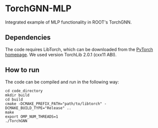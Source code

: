 # TorchGNN-MLP
Integrated example of MLP functionality in ROOT's TorchGNN.

## Dependencies
The code requires LibTorch, which can be downloaded from the [PyTorch homepage](https://pytorch.org/). We used version TorchLib 2.0.1 (cxx11 ABI).

## How to run
The code can be compiled and run in the following way:
```
cd code_directory
mkdir build
cd build
cmake -DCMAKE_PREFIX_PATH="path/to/libtorch" -DCMAKE_BUILD_TYPE="Release" ..
make
export OMP_NUM_THREADS=1
./TorchGNN
```
